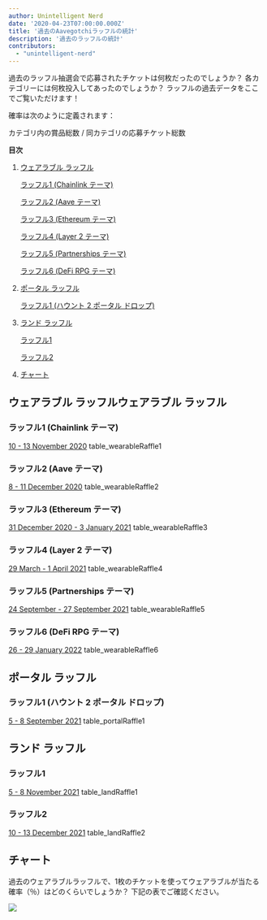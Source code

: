 ```yaml
---
author: Unintelligent Nerd
date: '2020-04-23T07:00:00.000Z'
title: '過去のAavegotchiラッフルの統計'
description: '過去のラッフルの統計'
contributors:
  - "unintelligent-nerd"
---
```


過去のラッフル抽選会で応募されたチケットは何枚だったのでしょうか？ 各カテゴリーには何枚投入してあったのでしょうか？ ラッフルの過去データをここでご覧いただけます！

確率は次のように定義されます：

カテゴリ内の賞品総数 / 同カテゴリの応募チケット総数

<div class="contentsBox">

**目次**

<ol>
<li><a href=#wearable-raffles>ウェアラブル ラッフル</a></li>
<p><a href=#raffle-1--chainlink-theme->ラッフル1 (Chainlink テーマ)</a></p>
<p><a href=#raffle-2--aave-theme->ラッフル2 (Aave テーマ)</a></p>
<p><a href=#raffle-3--ethereum-theme->ラッフル3 (Ethereum テーマ)</a></p>
<p><a href=#raffle-4--layer-2-theme->ラッフル4 (Layer 2 テーマ)</a></p>
<p><a href=#raffle-5--partnerships-theme->ラッフル5 (Partnerships テーマ)</a></p>
<p><a href=#raffle-6--defi-rpg-theme->ラッフル6 (DeFi RPG テーマ)</a></p>
<li><a href=#portal-raffles>ポータル ラッフル</a></li>
<p><a href=#raffle-1--haunt-2-portal-drop->ラッフル1 (ハウント 2 ポータル ドロップ)</a></p>
<li><a href=#land-raffles>ランド ラッフル</a></li>
<p><a href=#raffle-1>ラッフル1</a></p>
<p><a href=#raffle-2>ラッフル2</a></p>
<li><a href=#chart>チャート</a></li>
</ol>

</div>

## ウェアラブル ラッフルウェアラブル ラッフル

### ラッフル1 (Chainlink テーマ)
[10 - 13 November 2020](https://aavegotchi.medium.com/stake-ghst-make-frens-live-on-ethereum-mainnet-658bd507d67b) table_wearableRaffle1

### ラッフル2 (Aave テーマ)
[8 - 11 December 2020](https://aavegotchi.medium.com/aavesome-announcing-an-aave-themed-nft-raffle-details-prize-list-inside-2d95c0af92a0) table_wearableRaffle2

### ラッフル3 (Ethereum テーマ)
[31 December 2020 - 3 January 2021](https://aavegotchi.medium.com/release-the-aapes-aavegotchi-raffle-3-details-revealed-3d7af1feb7ad) table_wearableRaffle3

### ラッフル4 (Layer 2 テーマ)
[29 March - 1 April 2021](https://aavegotchi.medium.com/layer2-lfg-raffle-4-details-announced-29ee1a61e9f9) table_wearableRaffle4

### ラッフル5 (Partnerships テーマ)
[24 September - 27 September 2021](https://aavegotchi.medium.com/got-frens-raffle-5-exclusive-wearables-revealed-f8543b6ab225) table_wearableRaffle5

### ラッフル6 (DeFi RPG テーマ)
[26 - 29 January 2022](https://aavegotchi.medium.com/aavegotchi-defi-rpg-wearables-raffle-revealed-468632d055d8) table_wearableRaffle6

## ポータル ラッフル

### ラッフル1 (ハウント 2 ポータル ドロップ)
[5 - 8 September 2021](https://aavegotchi.medium.com/120-days-of-gotchi-6fad19d5c82e) table_portalRaffle1

## ランド ラッフル

### ラッフル1
[5 - 8 November 2021](https://aavegotchi.medium.com/first-gotchiverse-land-raffle-confirmed-for-novembers-first-weekend-2c1ac538e54e) table_landRaffle1

### ラッフル2
[10 - 13 December 2021](https://aavegotchi.medium.com/second-gotchiverse-land-sale-confirmed-to-begin-december-2nd-8bc7b7dd9957) table_landRaffle2

## チャート

過去のウェアラブルラッフルで、1枚のチケットを使ってウェアラブルが当たる確率（％）はどのくらいでしょうか？ 下記の表でご確認ください。

<img src="/raffles-stats/raffle-stats-chart.png" />